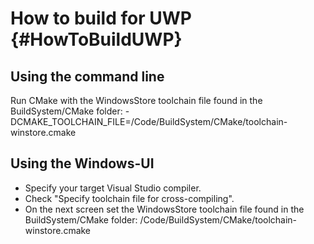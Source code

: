 How to build for UWP {#HowToBuildUWP}
================

Using the command line
----------------
Run CMake with the WindowsStore toolchain file found in the BuildSystem/CMake folder:
-DCMAKE_TOOLCHAIN_FILE=<RepositoryDirectory>/Code/BuildSystem/CMake/toolchain-winstore.cmake

Using the Windows-UI
----------------
* Specify your target Visual Studio compiler.
* Check "Specify toolchain file for cross-compiling".
* On the next screen set the WindowsStore toolchain file found in the BuildSystem/CMake folder:
  <RepositoryDirectory>/Code/BuildSystem/CMake/toolchain-winstore.cmake
